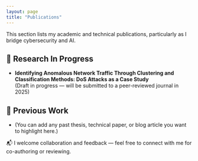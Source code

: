 ```yaml
---
layout: page
title: "Publications"
---
```


This section lists my academic and technical publications, particularly as I bridge cybersecurity and AI.

## 📝 Research In Progress
- **Identifying Anomalous Network Traffic Through Clustering and Classification Methods: DoS Attacks as a Case Study**  
  (Draft in progress — will be submitted to a peer-reviewed journal in 2025)

## 📄 Previous Work
- (You can add any past thesis, technical paper, or blog article you want to highlight here.)

📬 I welcome collaboration and feedback — feel free to connect with me for co-authoring or reviewing.
